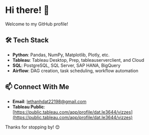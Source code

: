 # Hi there! 👋

Welcome to my GitHub profile!

## 🛠️ Tech Stack
- **Python**: Pandas, NumPy, Matplotlib, Plotly, etc.
- **Tableau**: Tableau Desktop, Prep, tableauserverclient, and Cloud
- **SQL**: PostgreSQL, SQL Server, SAP HANA, BigQuery
- **Airflow**: DAG creation, task scheduling, workflow automation

## 📫 Connect With Me
- **Email**: lethanhdat22198@gmail.com
- **Tableau Public**: [https://public.tableau.com/app/profile/dat.le3644/vizzes](https://public.tableau.com/app/profile/dat.le3644/vizzes)

Thanks for stopping by! 😊
